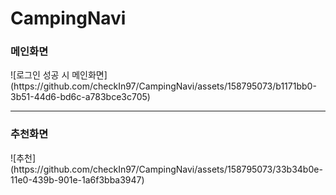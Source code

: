 <h1>CampingNavi</h1>

<h3>메인화면</h3>
![로그인 성공 시 메인화면](https://github.com/checkIn97/CampingNavi/assets/158795073/b1171bb0-3b51-44d6-bd6c-a783bce3c705)

<hr>

<h3>추천화면</h3>
![추천](https://github.com/checkIn97/CampingNavi/assets/158795073/33b34b0e-11e0-439b-901e-1a6f3bba3947)
